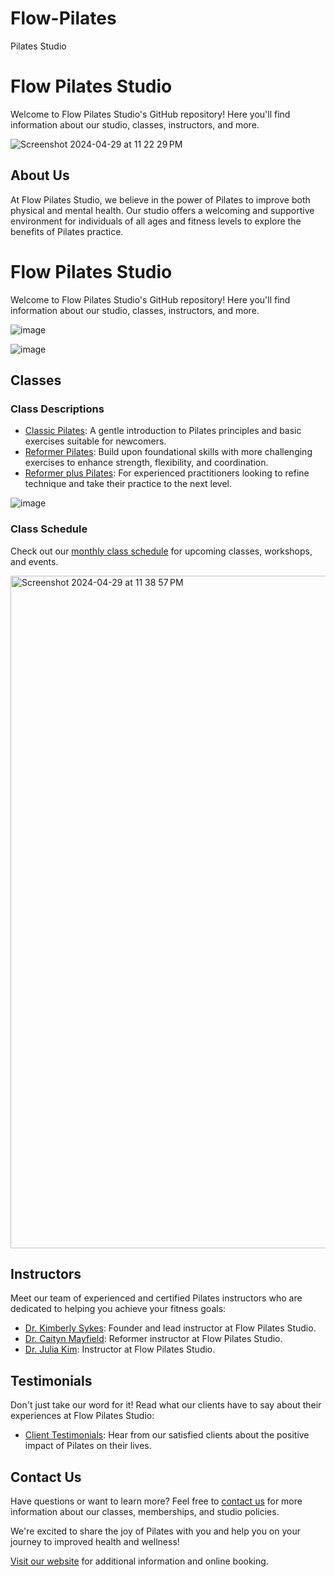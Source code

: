 # Flow-Pilates
Pilates Studio
# Flow Pilates Studio

Welcome to Flow Pilates Studio's GitHub repository! Here you'll find information about our studio, classes, instructors, and more.

![Screenshot 2024-04-29 at 11 22 29 PM](https://github.com/Cindydiaku/Flow-Pilates/assets/166257518/6ba824ff-934f-4986-aeb4-c67509409e37)

## About Us

At Flow Pilates Studio, we believe in the power of Pilates to improve both physical and mental health. Our studio offers a welcoming and supportive environment for individuals of all ages and fitness levels to explore the benefits of Pilates practice.
# Flow Pilates Studio

Welcome to Flow Pilates Studio's GitHub repository! Here you'll find information about our studio, classes, instructors, and more.

![image](https://github.com/Cindydiaku/Flow-Pilates/assets/166257518/418c35c4-4926-47d2-8b4e-f5efcd5a1310)

![image](https://github.com/Cindydiaku/Flow-Pilates/assets/166257518/c03a338c-77dc-454b-9b6c-c2113cd67d9c)

## Classes

### Class Descriptions

- [Classic Pilates](classes/beginner.md): A gentle introduction to Pilates principles and basic exercises suitable for newcomers.
- [Reformer Pilates](classes/intermediate.md): Build upon foundational skills with more challenging exercises to enhance strength, flexibility, and coordination.
- [Reformer plus Pilates](classes/advanced.md): For experienced practitioners looking to refine technique and take their practice to the next level.
  

![image](https://github.com/Cindydiaku/Flow-Pilates/assets/166257518/77239413-c1b2-4032-9f3e-43624928d375)


### Class Schedule

Check out our [monthly class schedule](schedules/monthly.pdf) for upcoming classes, workshops, and events. 

<img width="1076" alt="Screenshot 2024-04-29 at 11 38 57 PM" src="https://github.com/Cindydiaku/Flow-Pilates/assets/166257518/cd2a48ff-92c1-42f9-9531-8ce0482d6fb9">


## Instructors

Meet our team of experienced and certified Pilates instructors who are dedicated to helping you achieve your fitness goals:
- [Dr. Kimberly Sykes](instructors/jane_doe.md): Founder and lead instructor at Flow Pilates Studio.
- [Dr. Caityn Mayfield](instructors/jane_doe.md): Reformer instructor at Flow Pilates Studio.
- [Dr. Julia Kim](instructors/jane_doe.md): Instructor at Flow Pilates Studio.

## Testimonials

Don't just take our word for it! Read what our clients have to say about their experiences at Flow Pilates Studio:
- [Client Testimonials](testimonials/testimonials.md): Hear from our satisfied clients about the positive impact of Pilates on their lives.

## Contact Us

Have questions or want to learn more? Feel free to [contact us](contact.md) for more information about our classes, memberships, and studio policies.

We're excited to share the joy of Pilates with you and help you on your journey to improved health and wellness!

[Visit our website](https://www.flowpilatesstudio.com) for additional information and online booking.
